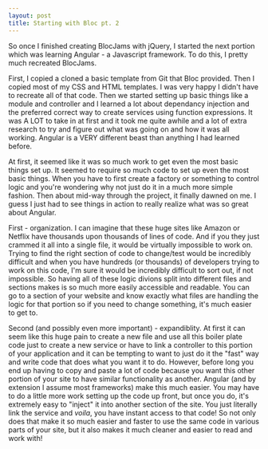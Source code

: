 ```yaml
---
layout: post
title: Starting with Bloc pt. 2
---
```


So once I finished creating BlocJams with jQuery, I started the next portion which was learning Angular - a Javascript framework.  To do this, I pretty much recreated BlocJams.

First, I copied a cloned a basic template from Git that Bloc provided.  Then I copied most of my CSS and HTML templates.  I was very happy I didn't have to recreate all of that code.  Then we started setting up basic things like a module and controller and I learned a lot about dependancy injection and the preferred correct way to create services using function expressions.  It was A LOT to take in at first and it took me quite awhile and a lot of extra research to try and figure out what was going on and how it was all working.  Angular is a VERY different beast than anything I had learned before.

At first, it seemed like it was so much work to get even the most basic things set up.  It seemed to require so much code to set up even the most basic things.  When you have to first create a factory or something to control logic and you're wondering why not just do it in a much more simple fashion.  Then about mid-way through the project, it finally dawned on me.  I guess I just had to see things in action to really realize what was so great about Angular.

First - organization.  I can imagine that these huge sites like Amazon or Netflix have thousands upon thousands of lines of code.  And if you they just crammed it all into a single file, it would be virtually impossible to work on.  Trying to find the right section of code to change/test would be incredibly difficult and when you have hundreds (or thousands) of developers trying to work on this code, I'm sure it would be incredibly difficult to sort out, if not impossible.  So having all of these logic divions split into different files and sections makes is so much more easily accessible and readable.  You can go to a section of your website and know exactly what files are handling the logic for that portion so if you need to change something, it's much easier to get to.

Second (and possibly even more important) - expandiblity.  At first it can seem like this huge pain to create a new file and use all this boiler plate code just to create a new service or have to link a controller to this portion of your application and it can be tempting to want to just do it the "fast" way and write code that does what you want it to do.  However, before long you end up having to copy and paste a lot of code because you want this other portion of your site to have similar functionality as another.  Angular (and by extension I assume most frameworks) make this much easier.  You may have to do a little more work setting up the code up front, but once you do, it's extremely easy to "inject" it into another section of the site.  You just literally link the service and _voila_, you have instant access to that code!  So not only does that make it so much easier and faster to use the same code in various parts of your site, but it also makes it much cleaner and easier to read and work with!